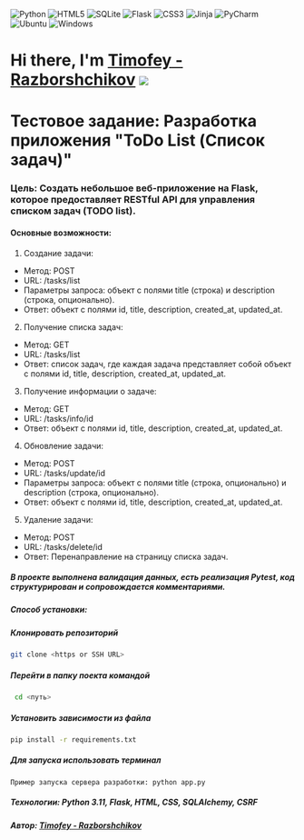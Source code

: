![Python](https://img.shields.io/badge/python-3670A0?style=for-the-badge&logo=python&logoColor=ffdd54) ![HTML5](https://img.shields.io/badge/html5-%23E34F26.svg?style=for-the-badge&logo=html5&logoColor=white) ![SQLite](https://img.shields.io/badge/sqlite-%2307405e.svg?style=for-the-badge&logo=sqlite&logoColor=white) ![Flask](https://img.shields.io/badge/flask-%23000.svg?style=for-the-badge&logo=flask&logoColor=white) ![CSS3](https://img.shields.io/badge/css3-%231572B6.svg?style=for-the-badge&logo=css3&logoColor=white) ![Jinja](https://img.shields.io/badge/jinja-white.svg?style=for-the-badge&logo=jinja&logoColor=black) ![PyCharm](https://img.shields.io/badge/pycharm-143?style=for-the-badge&logo=pycharm&logoColor=black&color=black&labelColor=green) ![Ubuntu](https://img.shields.io/badge/Ubuntu-E95420?style=for-the-badge&logo=ubuntu&logoColor=white) ![Windows](https://img.shields.io/badge/Windows-0078D6?style=for-the-badge&logo=windows&logoColor=white)
# Hi there, I'm [Timofey - Razborshchikov](https://github.com/Timofey3085) ![](https://github.com/blackcater/blackcater/raw/main/images/Hi.gif) 
# Тестовое задание: Разработка приложения "ToDo List (Список задач)"

### Цель: Создать небольшое веб-приложение на Flask, которое предоставляет RESTful API для управления списком задач (TODO list).

#### Основные возможности:
1. Создание задачи:
- Метод: POST
- URL: /tasks/list
- Параметры запроса: объект с полями title (строка) и description (строка, опционально).
- Ответ: объект с полями id, title, description, created_at, updated_at.
2. Получение списка задач:
- Метод: GET
- URL: /tasks/list
- Ответ: список задач, где каждая задача представляет собой объект с полями id, title, description, created_at, updated_at.
3. Получение информации о задаче:
- Метод: GET
- URL: /tasks/info/id
- Ответ: объект с полями id, title, description, created_at, updated_at.
4. Обновление задачи:
- Метод: POST
- URL: /tasks/update/id
- Параметры запроса: объект с полями title (строка, опционально) и description (строка, опционально).
- Ответ: объект с полями id, title, description, created_at, updated_at.
5. Удаление задачи:
- Метод: POST
- URL: /tasks/delete/id
- Ответ: Перенаправление на страницу списка задач.

#####  В проекте выполнена валидация данных, есть реализация Pytest, код структурирован и сопровождается комментариями.

##### Способ установки:

##### Клонировать репозиторий
``` bash
git clone <https or SSH URL>
 ```
##### Перейти в папку поекта командой 
``` bash
 cd <путь>
```
##### Установить зависимости из файла 
``` bash 
pip install -r requirements.txt
```
##### Для запуска использовать терминал
```
Пример запуска сервера разработки: python app.py
```

##### Технологии: Python 3.11, Flask, HTML, CSS, SQLAlchemy, CSRF

##### Автор: [Timofey - Razborshchikov](https://github.com/Timofey3085)
